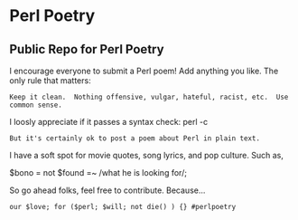 Perl Poetry
===========


Public Repo for Perl Poetry
---------------------------


I encourage everyone to submit a Perl poem!  Add anything you like.  The only rule that matters: 
````
Keep it clean.  Nothing offensive, vulgar, hateful, racist, etc.  Use common sense.
````

I loosly appreciate if it passes a syntax check:  perl -c

````
But it's certainly ok to post a poem about Perl in plain text.
````

I have a soft spot for movie quotes, song lyrics, and pop culture.  Such as,

$bono = not $found =~ /what he is looking for/;  

So go ahead folks, feel free to contribute.  Because...

````
our $love; for ($perl; $will; not die() ) {} #perlpoetry
````

